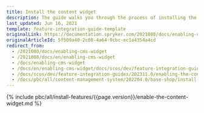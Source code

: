 ```yaml
---
title: Install the content widget
description: The guide walks you through the process of installing the Content Widget feature in the project.
last_updated: Jun 16, 2021
template: feature-integration-guide-template
originalLink: https://documentation.spryker.com/2021080/docs/enabling-cms-widget
originalArticleId: 5f509a40-2c08-4a64-9cbc-ec1a4354a4cd
redirect_from:
  - /2021080/docs/enabling-cms-widget
  - /2021080/docs/en/enabling-cms-widget
  - /docs/enabling-cms-widget
  - /docs/en/enabling-cms-widget/docs/scos/dev/feature-integration-guides/202200.0/enabling-the-content-widget.html
  - /docs/scos/dev/feature-integration-guides/202311.0/enabling-the-content-widget.html
  - /docs/pbc/all/content-management-system/202204.0/base-shop/install-and-upgrade/install-the-content-widget.html
---
```


{% include pbc/all/install-features/{{page.version}}/enable-the-content-widget.md %} <!-- To edit, see /_includes/pbc/all/install-features/202311.0/enable-the-content-widget.md -->
